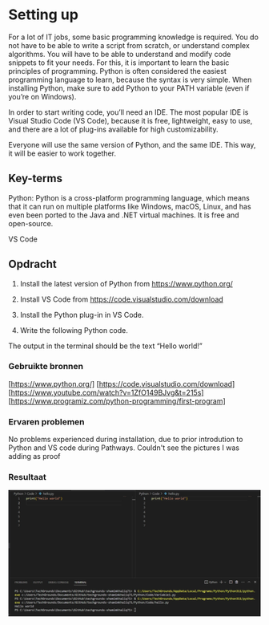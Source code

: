 # Setting up

For a lot of IT jobs, some basic programming knowledge is required. You do not have to be able to write a script from scratch, or understand complex algorithms. You will have to be able to understand and modify code snippets to fit your needs.
For this, it is important to learn the basic principles of programming. Python is often considered the easiest programming language to learn, because the syntax is very simple.
When installing Python, make sure to add Python to your PATH variable (even if you’re on Windows).

In order to start writing code, you’ll need an IDE. The most popular IDE is Visual Studio Code (VS Code), because it is free, lightweight, easy to use, and there are a lot of plug-ins available for high customizability.

Everyone will use the same version of Python, and the same IDE. This way, it will be easier to work together.


## Key-terms
Python:
Python is a cross-platform programming language, which means that it can run on multiple platforms like Windows, macOS, Linux, and has even been ported to the Java and .NET virtual machines. It is free and open-source.

VS Code

## Opdracht

1. Install the latest version of Python from https://www.python.org/

2. Install VS Code from https://code.visualstudio.com/download

3. Install the Python plug-in in VS Code.

4. Write the following Python code. 

The output in the terminal should be the text “Hello world!”

### Gebruikte bronnen
[https://www.python.org/]
[https://code.visualstudio.com/download]
[https://www.youtube.com/watch?v=1ZfO149BJvg&t=215s]
[https://www.programiz.com/python-programming/first-program]


### Ervaren problemen
No problems experienced during installation, due to prior introdution to Python and VS code during Pathways.
Couldn't see the pictures I was adding as proof

### Resultaat

![Alt text](<../../00_includes/Python/Hello world.jpg>)
